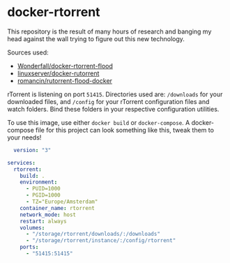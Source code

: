 # docker-rtorrent

This repository is the result of many hours of research and banging my head against the wall trying to figure out this new technology.

Sources used:

  - [Wonderfall/docker-rtorrent-flood](https://github.com/Wonderfall/docker-rtorrent-flood)
  - [linuxserver/docker-rutorrent](https://github.com/linuxserver/docker-rutorrent)
  - [romancin/rutorrent-flood-docker](https://github.com/romancin/rutorrent-flood-docker)
  
  rTorrent is listening on port `51415`.
  Directories used are: `/downloads` for your downloaded files, and `/config` for your rTorrent configuration files and watch folders.
  Bind these folders in your respective configuration utilities.
  
  To use this image, use either `docker build` or `docker-compose`.
  A docker-compose file for this project can look something like this, tweak them to your needs!
  
```yaml
  version: "3"

services:
  rtorrent:
    build: .
    environment:
      - PUID=1000
      - PGID=1000
      - TZ="Europe/Amsterdam"
    container_name: rtorrent
    network_mode: host
    restart: always
    volumes:
      - "/storage/rtorrent/downloads/:/downloads"
      - "/storage/rtorrent/instance/:/config/rtorrent"
    ports:
      - "51415:51415"

```
